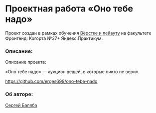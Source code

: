 # Проектная работа «Оно тебе надо»

Проект создан в рамках обучения <a href="#" target="_blank" rel="noreferrer">Вёрстке и лейауту</a> на факультете Фронтенд. Когорта №37+ Яндекс.Практикум.

<h3 align="left">Описание:</h3>

Описание проекта:

«Оно тебе надо» — аукцион вещей, в которые никто не верил.

https://github.com/erges699/ono-tebe-nado

<h3 align="left">Об авторе:</h3>
<a href="https://github.com/erges699" target="_blank">Сергей Баляба</a>